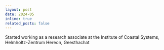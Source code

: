 ```yaml
---
layout: post
date: 2024-05
inline: true
related_posts: false
---
```


Started working as a research associate at the Institute of Coastal Systems, Helmholtz-Zentrum Hereon, Geesthachat 

